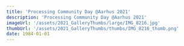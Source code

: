 ```yaml
---
title: 'Processing Community Day @Aarhus 2021'
description: 'Processing Community Day @Aarhus 2021'
imageUrl: '/assets/2021_GalleryThumbs/large/IMG_8216.jpg'
thumbUrl: '/assets/2021_GalleryThumbs/thumbs/IMG_8216_thumb.png'
date: 1984-01-01
---
```

